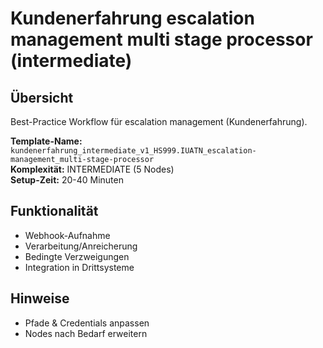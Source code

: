 # Kundenerfahrung escalation management multi stage processor (intermediate)

## Übersicht

Best-Practice Workflow für escalation management (Kundenerfahrung).

**Template-Name:** `kundenerfahrung_intermediate_v1_HS999.IUATN_escalation-management_multi-stage-processor`  
**Komplexität:** INTERMEDIATE (5 Nodes)  
**Setup-Zeit:** 20-40 Minuten

## Funktionalität
- Webhook-Aufnahme
- Verarbeitung/Anreicherung
- Bedingte Verzweigungen
- Integration in Drittsysteme

## Hinweise
- Pfade & Credentials anpassen
- Nodes nach Bedarf erweitern
